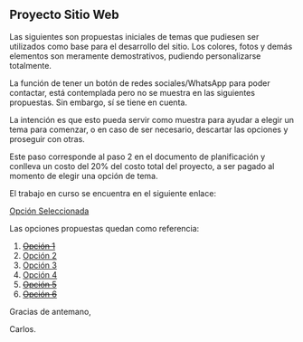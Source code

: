 ## Proyecto Sitio Web

Las siguientes son propuestas iniciales de temas que pudiesen ser utilizados como base para el desarrollo del sitio. Los colores, fotos y demás elementos son meramente demostrativos, pudiendo personalizarse totalmente.

La función de tener un botón de redes sociales/WhatsApp para poder contactar, está contemplada pero no se muestra en las siguientes propuestas. Sin embargo, sí se tiene en cuenta.

La intención es que esto pueda servir como muestra para ayudar a elegir un tema para comenzar, o en caso de ser necesario, descartar las opciones y proseguir con otras.

Este paso corresponde al paso 2 en el documento de planificación y conlleva un costo del 20% del costo total del proyecto, a ser pagado al momento de elegir una opción de tema.

El trabajo en curso se encuentra en el siguiente enlace:

[Opción Seleccionada](https://kenshin23.github.io/yulianacols/progress/)

Las opciones propuestas quedan como referencia:

1. [~~Opción 1~~](https://kenshin23.github.io/yulianacols/apemius/)
2. [Opción 2](https://kenshin23.github.io/yulianacols/jovial/)
3. [Opción 3](https://kenshin23.github.io/yulianacols/chaldene/)
4. [Opción 4](https://kenshin23.github.io/yulianacols/devagura/)
5. [~~Opción 5~~](https://kenshin23.github.io/yulianacols/litae/)
6. [~~Opción 6~~](https://kenshin23.github.io/yulianacols/almus/)

Gracias de antemano,

Carlos.
